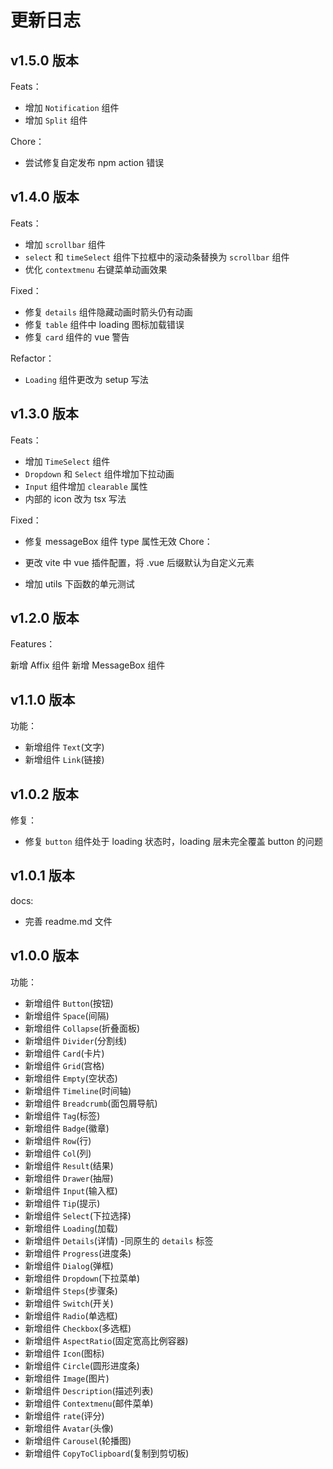 # 更新日志

## v1.5.0 版本

Feats：

- 增加 `Notification` 组件
- 增加 `Split` 组件

Chore：

- 尝试修复自定发布 npm action 错误

## v1.4.0 版本

Feats：

- 增加 `scrollbar` 组件
- `select` 和 `timeSelect` 组件下拉框中的滚动条替换为 `scrollbar` 组件
- 优化 `contextmenu` 右键菜单动画效果

Fixed：

- 修复 `details` 组件隐藏动画时箭头仍有动画
- 修复 `table` 组件中 loading 图标加载错误
- 修复 `card` 组件的 vue 警告

Refactor：

- `Loading` 组件更改为 setup 写法

## v1.3.0 版本

Feats：

- 增加 `TimeSelect` 组件
- `Dropdown` 和 `Select` 组件增加下拉动画
- `Input` 组件增加 `clearable` 属性
- 内部的 icon 改为 tsx 写法

Fixed：

- 修复 messageBox 组件 type 属性无效
  Chore：

- 更改 vite 中 vue 插件配置，将 .vue 后缀默认为自定义元素
- 增加 utils 下函数的单元测试

## v1.2.0 版本

Features：

新增 Affix 组件
新增 MessageBox 组件

## v1.1.0 版本

功能：

- 新增组件 `Text`(文字)
- 新增组件 `Link`(链接)

## v1.0.2 版本

修复：

- 修复 `button` 组件处于 loading 状态时，loading 层未完全覆盖 button 的问题

## v1.0.1 版本

docs:

- 完善 readme.md 文件

## v1.0.0 版本

功能：

- 新增组件 `Button`(按钮)
- 新增组件 `Space`(间隔)
- 新增组件 `Collapse`(折叠面板)
- 新增组件 `Divider`(分割线)
- 新增组件 `Card`(卡片)
- 新增组件 `Grid`(宫格)
- 新增组件 `Empty`(空状态)
- 新增组件 `Timeline`(时间轴)
- 新增组件 `Breadcrumb`(面包屑导航)
- 新增组件 `Tag`(标签)
- 新增组件 `Badge`(徽章)
- 新增组件 `Row`(行)
- 新增组件 `Col`(列)
- 新增组件 `Result`(结果)
- 新增组件 `Drawer`(抽屉)
- 新增组件 `Input`(输入框)
- 新增组件 `Tip`(提示)
- 新增组件 `Select`(下拉选择)
- 新增组件 `Loading`(加载)
- 新增组件 `Details`(详情) -同原生的 `details` 标签
- 新增组件 `Progress`(进度条)
- 新增组件 `Dialog`(弹框)
- 新增组件 `Dropdown`(下拉菜单)
- 新增组件 `Steps`(步骤条)
- 新增组件 `Switch`(开关)
- 新增组件 `Radio`(单选框)
- 新增组件 `Checkbox`(多选框)
- 新增组件 `AspectRatio`(固定宽高比例容器)
- 新增组件 `Icon`(图标)
- 新增组件 `Circle`(圆形进度条)
- 新增组件 `Image`(图片)
- 新增组件 `Description`(描述列表)
- 新增组件 `Contextmenu`(邮件菜单)
- 新增组件 `rate`(评分)
- 新增组件 `Avatar`(头像)
- 新增组件 `Carousel`(轮播图)
- 新增组件 `CopyToClipboard`(复制到剪切板)
